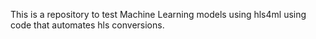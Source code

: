 This is a repository to test Machine Learning models using hls4ml using code that automates hls conversions.
